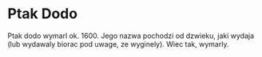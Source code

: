 # Ptak Dodo

Ptak dodo wymarl ok. 1600. Jego nazwa pochodzi od dzwieku, jaki wydaja (lub
wydawaly biorac pod uwage, ze wyginely). Wiec tak, wymarly.
